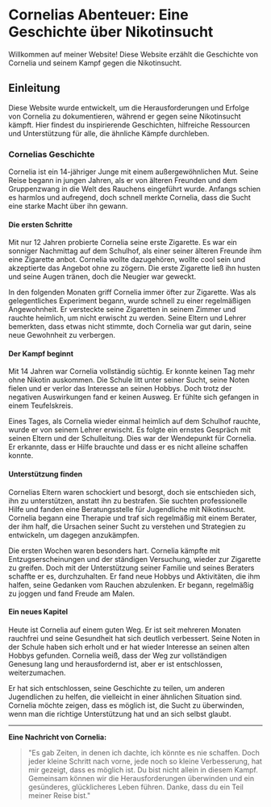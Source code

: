 # Cornelias Abenteuer: Eine Geschichte über Nikotinsucht

Willkommen auf meiner Website! Diese Website erzählt die Geschichte von Cornelia und seinem Kampf gegen die Nikotinsucht.

## Einleitung
Diese Website wurde entwickelt, um die Herausforderungen und Erfolge von Cornelia zu dokumentieren, während er gegen seine Nikotinsucht kämpft. Hier findest du inspirierende Geschichten, hilfreiche Ressourcen und Unterstützung für alle, die ähnliche Kämpfe durchleben.

### Cornelias Geschichte
Cornelia ist ein 14-jähriger Junge mit einem außergewöhnlichen Mut. Seine Reise begann in jungen Jahren, als er von älteren Freunden und dem Gruppenzwang in die Welt des Rauchens eingeführt wurde. Anfangs schien es harmlos und aufregend, doch schnell merkte Cornelia, dass die Sucht eine starke Macht über ihn gewann.

#### Die ersten Schritte
Mit nur 12 Jahren probierte Cornelia seine erste Zigarette. Es war ein sonniger Nachmittag auf dem Schulhof, als einer seiner älteren Freunde ihm eine Zigarette anbot. Cornelia wollte dazugehören, wollte cool sein und akzeptierte das Angebot ohne zu zögern. Die erste Zigarette ließ ihn husten und seine Augen tränen, doch die Neugier war geweckt.

In den folgenden Monaten griff Cornelia immer öfter zur Zigarette. Was als gelegentliches Experiment begann, wurde schnell zu einer regelmäßigen Angewohnheit. Er versteckte seine Zigaretten in seinem Zimmer und rauchte heimlich, um nicht erwischt zu werden. Seine Eltern und Lehrer bemerkten, dass etwas nicht stimmte, doch Cornelia war gut darin, seine neue Gewohnheit zu verbergen.

#### Der Kampf beginnt
Mit 14 Jahren war Cornelia vollständig süchtig. Er konnte keinen Tag mehr ohne Nikotin auskommen. Die Schule litt unter seiner Sucht, seine Noten fielen und er verlor das Interesse an seinen Hobbys. Doch trotz der negativen Auswirkungen fand er keinen Ausweg. Er fühlte sich gefangen in einem Teufelskreis.

Eines Tages, als Cornelia wieder einmal heimlich auf dem Schulhof rauchte, wurde er von seinem Lehrer erwischt. Es folgte ein ernstes Gespräch mit seinen Eltern und der Schulleitung. Dies war der Wendepunkt für Cornelia. Er erkannte, dass er Hilfe brauchte und dass er es nicht alleine schaffen konnte.

#### Unterstützung finden
Cornelias Eltern waren schockiert und besorgt, doch sie entschieden sich, ihn zu unterstützen, anstatt ihn zu bestrafen. Sie suchten professionelle Hilfe und fanden eine Beratungsstelle für Jugendliche mit Nikotinsucht. Cornelia begann eine Therapie und traf sich regelmäßig mit einem Berater, der ihm half, die Ursachen seiner Sucht zu verstehen und Strategien zu entwickeln, um dagegen anzukämpfen.

Die ersten Wochen waren besonders hart. Cornelia kämpfte mit Entzugserscheinungen und der ständigen Versuchung, wieder zur Zigarette zu greifen. Doch mit der Unterstützung seiner Familie und seines Beraters schaffte er es, durchzuhalten. Er fand neue Hobbys und Aktivitäten, die ihm halfen, seine Gedanken vom Rauchen abzulenken. Er begann, regelmäßig zu joggen und fand Freude am Malen.

#### Ein neues Kapitel
Heute ist Cornelia auf einem guten Weg. Er ist seit mehreren Monaten rauchfrei und seine Gesundheit hat sich deutlich verbessert. Seine Noten in der Schule haben sich erholt und er hat wieder Interesse an seinen alten Hobbys gefunden. Cornelia weiß, dass der Weg zur vollständigen Genesung lang und herausfordernd ist, aber er ist entschlossen, weiterzumachen.

Er hat sich entschlossen, seine Geschichte zu teilen, um anderen Jugendlichen zu helfen, die vielleicht in einer ähnlichen Situation sind. Cornelia möchte zeigen, dass es möglich ist, die Sucht zu überwinden, wenn man die richtige Unterstützung hat und an sich selbst glaubt.

---

**Eine Nachricht von Cornelia:**
> "Es gab Zeiten, in denen ich dachte, ich könnte es nie schaffen. Doch jeder kleine Schritt nach vorne, jede noch so kleine Verbesserung, hat mir gezeigt, dass es möglich ist. Du bist nicht allein in diesem Kampf. Gemeinsam können wir die Herausforderungen überwinden und ein gesünderes, glücklicheres Leben führen. Danke, dass du ein Teil meiner Reise bist."
